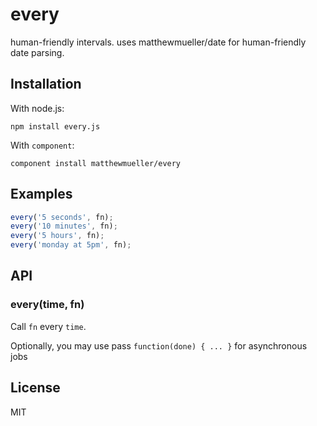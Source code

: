
# every

  human-friendly intervals. uses matthewmueller/date for human-friendly date parsing.

## Installation

With node.js:

    npm install every.js

With `component`:

    component install matthewmueller/every

## Examples

```js
every('5 seconds', fn);
every('10 minutes', fn);
every('5 hours', fn);
every('monday at 5pm', fn);
```

## API

### every(time, fn)

Call `fn` every `time`.

Optionally, you may use pass `function(done) { ... }` for asynchronous jobs

## License

  MIT
